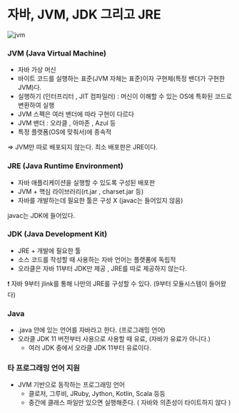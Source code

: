 # 자바, JVM, JDK 그리고 JRE

![jvm](../../../resources/img/jvm.png)

### JVM (Java Virtual Machine)

- 자바 가상 머신
- 바이트 코드를 실행하는 표준(JVM 자체는 표준)이자 구현체(특정 밴더가 구현한 JVM)다.
- 실행하기 (인터프리터 , JIT 컴파일러) : 머신이 이해할 수 있는 OS에 특화된 코드로 변환하여 실행
- JVM 스펙은 여러 밴더에 따라 구현이 다르다
- JVM 밴더 : 오라클 , 아마존 , Azul 등
- 특정 플랫폼(OS에 맞춰서)에 종속적

⇒ JVM만 따로 배포되지 않는다. 최소 배포판은 JRE이다.

### JRE (Java Runtime Environment)

- 자바 애플리케이션을 실행할 수 있도록 구성된 배포판
- JVM + 핵심 라이브러리(rt.jar , charset.jar 등)
- 자바를 개발하는데 필요한 툴은 구성 X (javac는 들어있지 않음)

javac는 JDK에 들어있다.

### JDK (Java Development Kit)

- JRE + 개발에 필요한 툴
- 소스 코드를 작성할 때 사용하는 자바 언어는 플랫폼에 독립적
- 오라클은 자바 11부터 JDK만 제공 , JRE를 따로 제공하지 않는다.

❗ 자바 9부터 jlink를 통해 나만의 JRE를 구성할 수 있다. (9부터 모듈시스템이 들어왔다)

### Java

- .java 안에 있는 언어를 자바라고 한다. (프로그래밍 언어)
- 오라클 JDK 11 버전부터 사용으로 사용할 때 유료, (자바가 유료가 아니다.)
    - 여러 JDK 중에서 오라클 JDK 11부터 유료이다.


### 타 프로그래밍 언어 지원

- JVM 기반으로 동작하는 프로그래밍 언어
    - 클로저, 그루비, JRuby, Jython, Kotlin, Scala 등등
    - 중간에 클래스 파일만 있으면 실행해준다. ( 자바와 의존성이 타이트하지 않다 )
